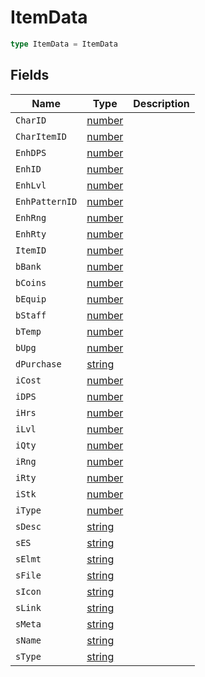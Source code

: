 # ItemData



```typescript
type ItemData = ItemData
```

## Fields

| Name | Type | Description |
|------|------|-------------|
| `CharID` | [number](https://developer.mozilla.org/en-US/docs/Web/JavaScript/Reference/Global_Objects/Number) |  |
| `CharItemID` | [number](https://developer.mozilla.org/en-US/docs/Web/JavaScript/Reference/Global_Objects/Number) |  |
| `EnhDPS` | [number](https://developer.mozilla.org/en-US/docs/Web/JavaScript/Reference/Global_Objects/Number) |  |
| `EnhID` | [number](https://developer.mozilla.org/en-US/docs/Web/JavaScript/Reference/Global_Objects/Number) |  |
| `EnhLvl` | [number](https://developer.mozilla.org/en-US/docs/Web/JavaScript/Reference/Global_Objects/Number) |  |
| `EnhPatternID` | [number](https://developer.mozilla.org/en-US/docs/Web/JavaScript/Reference/Global_Objects/Number) |  |
| `EnhRng` | [number](https://developer.mozilla.org/en-US/docs/Web/JavaScript/Reference/Global_Objects/Number) |  |
| `EnhRty` | [number](https://developer.mozilla.org/en-US/docs/Web/JavaScript/Reference/Global_Objects/Number) |  |
| `ItemID` | [number](https://developer.mozilla.org/en-US/docs/Web/JavaScript/Reference/Global_Objects/Number) |  |
| `bBank` | [number](https://developer.mozilla.org/en-US/docs/Web/JavaScript/Reference/Global_Objects/Number) |  |
| `bCoins` | [number](https://developer.mozilla.org/en-US/docs/Web/JavaScript/Reference/Global_Objects/Number) |  |
| `bEquip` | [number](https://developer.mozilla.org/en-US/docs/Web/JavaScript/Reference/Global_Objects/Number) |  |
| `bStaff` | [number](https://developer.mozilla.org/en-US/docs/Web/JavaScript/Reference/Global_Objects/Number) |  |
| `bTemp` | [number](https://developer.mozilla.org/en-US/docs/Web/JavaScript/Reference/Global_Objects/Number) |  |
| `bUpg` | [number](https://developer.mozilla.org/en-US/docs/Web/JavaScript/Reference/Global_Objects/Number) |  |
| `dPurchase` | [string](https://developer.mozilla.org/en-US/docs/Web/JavaScript/Reference/Global_Objects/String) |  |
| `iCost` | [number](https://developer.mozilla.org/en-US/docs/Web/JavaScript/Reference/Global_Objects/Number) |  |
| `iDPS` | [number](https://developer.mozilla.org/en-US/docs/Web/JavaScript/Reference/Global_Objects/Number) |  |
| `iHrs` | [number](https://developer.mozilla.org/en-US/docs/Web/JavaScript/Reference/Global_Objects/Number) |  |
| `iLvl` | [number](https://developer.mozilla.org/en-US/docs/Web/JavaScript/Reference/Global_Objects/Number) |  |
| `iQty` | [number](https://developer.mozilla.org/en-US/docs/Web/JavaScript/Reference/Global_Objects/Number) |  |
| `iRng` | [number](https://developer.mozilla.org/en-US/docs/Web/JavaScript/Reference/Global_Objects/Number) |  |
| `iRty` | [number](https://developer.mozilla.org/en-US/docs/Web/JavaScript/Reference/Global_Objects/Number) |  |
| `iStk` | [number](https://developer.mozilla.org/en-US/docs/Web/JavaScript/Reference/Global_Objects/Number) |  |
| `iType` | [number](https://developer.mozilla.org/en-US/docs/Web/JavaScript/Reference/Global_Objects/Number) |  |
| `sDesc` | [string](https://developer.mozilla.org/en-US/docs/Web/JavaScript/Reference/Global_Objects/String) |  |
| `sES` | [string](https://developer.mozilla.org/en-US/docs/Web/JavaScript/Reference/Global_Objects/String) |  |
| `sElmt` | [string](https://developer.mozilla.org/en-US/docs/Web/JavaScript/Reference/Global_Objects/String) |  |
| `sFile` | [string](https://developer.mozilla.org/en-US/docs/Web/JavaScript/Reference/Global_Objects/String) |  |
| `sIcon` | [string](https://developer.mozilla.org/en-US/docs/Web/JavaScript/Reference/Global_Objects/String) |  |
| `sLink` | [string](https://developer.mozilla.org/en-US/docs/Web/JavaScript/Reference/Global_Objects/String) |  |
| `sMeta` | [string](https://developer.mozilla.org/en-US/docs/Web/JavaScript/Reference/Global_Objects/String) |  |
| `sName` | [string](https://developer.mozilla.org/en-US/docs/Web/JavaScript/Reference/Global_Objects/String) |  |
| `sType` | [string](https://developer.mozilla.org/en-US/docs/Web/JavaScript/Reference/Global_Objects/String) |  |
